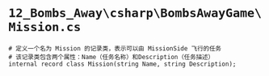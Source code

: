 # `12_Bombs_Away\csharp\BombsAwayGame\Mission.cs`

```
# 定义一个名为 Mission 的记录类，表示可以由 MissionSide 飞行的任务
# 该记录类包含两个属性：Name（任务名称）和Description（任务描述）
internal record class Mission(string Name, string Description);
```